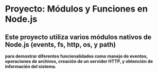 
# Proyecto: Módulos y Funciones en Node.js
## Este proyecto utiliza varios módulos nativos de Node.js (events, fs, http, os, y path) 
**para demostrar diferentes funcionalidades como manejo de eventos, operaciones de archivos, creación de un servidor HTTP, y obtención de información del sistema.**

